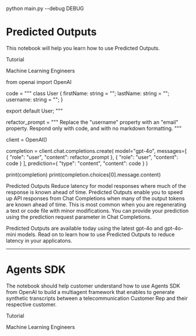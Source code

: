 python main.py --debug DEBUG

# Predicted Outputs
This notebook will help you learn how to use Predicted Outputs.

Tutorial

Machine Learning Engineers

from openai import OpenAI

code = """
class User {
  firstName: string = "";
  lastName: string = "";
  username: string = "";
}

export default User;
"""

refactor_prompt = """
Replace the "username" property with an "email" property. Respond only 
with code, and with no markdown formatting.
"""

client = OpenAI()

completion = client.chat.completions.create(
    model="gpt-4o",
    messages=[
        {
            "role": "user",
            "content": refactor_prompt
        },
        {
            "role": "user",
            "content": code
        }
    ],
    prediction={
        "type": "content",
        "content": code
    }
)

print(completion)
print(completion.choices[0].message.content)


Predicted Outputs
Reduce latency for model responses where much of the response is known ahead of time.
Predicted Outputs enable you to speed up API responses from Chat Completions when many of the output tokens are known ahead of time. This is most common when you are regenerating a text or code file with minor modifications. You can provide your prediction using the prediction request parameter in Chat Completions.

Predicted Outputs are available today using the latest gpt-4o and gpt-4o-mini models. Read on to learn how to use Predicted Outputs to reduce latency in your applicatons.



---

# Agents SDK
The notebook should help customer understand how to use Agents SDK from OpenAI to build a multiagent framework that enables to generate synthetic transcripts between a telecommunication Customer Rep and their respective customer.

Tutorial

Machine Learning Engineers
